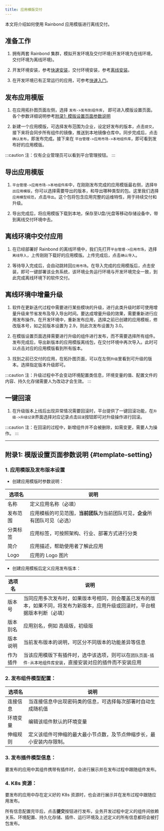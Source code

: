 ```yaml
---
title: 应用模版交付
---
```


本文将介绍如何使用 Rainbond 应用模版进行离线交付。

## 准备工作

1. 拥有两套 Rainbond 集群，模拟开发环境及交付环境(开发环境为在线环境，交付环境为离线环境)。

2. 开发环境安装，参考[快速安装](/docs/quick-start/quick-install)，交付环境安装，参考[离线安装](/docs/installation/offline/)。

3. 在开发环境已有正常运行的应用，可参考[快速入门](/docs/quick-start/getting-started)。

## 发布应用模版

1. 在应用拓扑图页面左侧，选择 `发布->发布到组件库`， 即可进入模版设置页面。各个参数详细说明参考[附录1: 模版设置页面参数说明](/docs/delivery/offline/ram-delivery#template-setting)

2. 新建一个应用模版，可选择发布范围为企业，设定好发布的版本，点击`提交`，接下来将会同步所有组件的镜像，推送到本地镜像仓库中。同步完成后，点击`确认发布`，即发布完成。接下来在 `平台管理->应用市场->本地组件库`，即可看到发布好的应用模版。

:::caution
注：仅有企业管理员可以看到平台管理按钮。
:::

## 导出应用模版

1. `平台管理->应用市场->本地组件库`中，在刚刚发布完成的应用模版最右侧，选择`导出应用模版`，你可以选择需要导出的版本，和导出哪种类型的包。这里我们选择`应用模型规范`，点击`导出`。这个包将包含应用完整的运维特性，用于持续交付和升级。

2. 导出完成后，将应用模版下载到本地，保存至U盘/光盘等移动存储设备中，带到离线交付环境中去。

## 离线环境中交付应用

1. 在已经部署好 Rainbond 的离线环境中，我们先打开`平台管理->应用市场`，选择`离线导入`，上传刚刚下载好的应用模版。上传完成后，点击`确认导入`。

2. 等待导入完成后，会自动跳转回`应用市场`。在导入完成的应用模版后，点击安装，即可一键部署该业务系统，该环境业务运行环境与开发环境完全一致，到此完成离线环境下的软件交付。

## 离线环境中增量升级

1. 软件在更新迭代过程中需要进行某些模块的升级，进行此类升级时即可使用增量升级来节省发布及导入导出时间。要达成增量升级的效果，需要重新进行应用发布操作。在开发环境中，重新发布应用，选择之前已创建的应用模板，修改版本号，如之前版本设置为 2.9，则此次发布设置为 3.0。

2. 在模版设置页面选择需要进行升级的组件进行发布，而不需要选择所有组件。发布完成后，导出新版本的应用模版离线包，在交付环境中再次导入。此时可以点击对应的应用模版看到所有版本。

3. 找到之前已交付的应用，在拓扑图页面，可以在左侧`升级`里看到可升级的版本。选择指定版本升级即可。

:::caution
注：升级过程中不会变动环境配置类信息，环境变量的值、配置文件的内容、持久化存储需要人为改动才会生效。
:::

## 一键回滚

1. 在升级版本上线后出现异常情况需要回滚时，平台提供了一键回滚功能，在`升级->升级记录`界面选择对应记录点击`回滚`按钮即可对升级操作进行回滚。

:::caution
注：在回滚的过程中，新增组件并不会被删除，如需变更，需要人为操作。
:::

-----------

## 附录1: 模版设置页面参数说明 {#template-setting}

### 1. 应用模版及发布版本设置

- 创建应用模版时参数说明：

| 选项名   | 说明                                                                         |
| -------- | ---------------------------------------------------------------------------- |
| 名称     | 定义应用名称（必填）                                                         |
| 发布范围 | 应用模板的可见范围，**当前团队**为当前团队可见，**企业**所有团队可见（必选） |
| 分类标签 | 应用标签，可按照架构、行业、部署方式进行分类                                 |
| 简介     | 应用描述，帮助使用者了解此应用                                               |
| Logo     | 应用的 Logo 图片                                                             |

- 创建应用模板后定义应用发布版本：

| 选项名   | 说明                                                                                                                           |
| -------- | ------------------------------------------------------------------------------------------------------------------------------ |
| 版本号   | 当同应用多次发布时，如果版本号相同，则会覆盖已发布的版本，如果不同，将发布为新版本，应用升级或回滚时，平台根据版本判断（必填） |
| 版本别名 | 应用别名，例如 高级版，初级版                                                                                                  |
| 版本说明 | 当前发布版本的说明，可区分不同版本的功能差异等信息                                                                             |
| 作为插件 | 当该应用模版下有插件时，选中该选项，则可以在`团队页面-插件-从本地组件库安装`，直接安装对应的插件而不安装应用                             |

### 2. 发布组件模型配置：

| 选项名   | 说明                                                                 |
| -------- | -------------------------------------------------------------------- |
| 连接信息 | 当连接信息中出现密码类的信息，可选择每次部署时自动生成随机值         |
| 环境变量 | 编辑该组件默认的环境变量                                             |
| 伸缩规则 | 定义该组件可伸缩的最大最小节点数，及节点伸缩步长，最小安装内存限制。 |

### 3. 发布插件模型信息：

要发布的应用中其组件携带有插件时，会进行展示并在发布过程中跟随组件发布。

### 4. K8s 资源：

要发布的应用中存在定义好的 K8s 资源时，也会进行展示并在发布过程中跟随应用发布。

所有信息配置完毕后，点击**提交**按钮进行发布，业务开发过程中定义的组件间依赖关系、环境配置、持久化存储、插件、运行环境及上述定义的所有信息都将会被打包发布。
